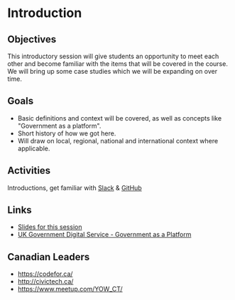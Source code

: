 # Introduction

## Objectives

This introductory session will give students an opportunity to meet each other and become familiar with the items that will be covered in the course. We will bring up some case studies which we will be expanding on over time. 

## Goals

- Basic definitions and context will be covered, as well as concepts like "Government as a platform". 
- Short history of how we got here.
- Will draw on local, regional, national and international context where applicable.

## Activities

Introductions, get familiar with [Slack](https://slack.com/) & [GitHub](https://github.com/)

## Links

- [Slides for this session](slides.html)
- [UK Government Digital Service - Government as a Platform](https://governmentasaplatform.blog.gov.uk/)

## Canadian Leaders
- https://codefor.ca/
- http://civictech.ca/
- https://www.meetup.com/YOW_CT/
